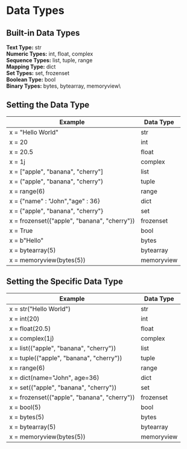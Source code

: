 #  Data Types
## Built-in Data Types
**Text Type:**	str\
**Numeric Types:**	int, float, complex\
**Sequence Types:**	list, tuple, range\
**Mapping Type:**	dict\
**Set Types:**	set, frozenset\
**Boolean Type:**	bool\
**Binary Types:**	bytes, bytearray, memoryview\

## Setting the Data Type
|Example|Data Type|
|----|-----|
|x = "Hello World"|str|
|x = 20|int|
|x = 20.5|float|
|x = 1j|complex|
|x = \["apple", "banana", "cherry"\]|list|
|x = ("apple", "banana", "cherry")|tuple|
|x = range(6)|range|
|x = {"name" : "John","age" : 36}|dict|
|x = {"apple", "banana", "cherry"}|set|
|x = frozenset({"apple", "banana", "cherry"})|frozenset|
|x = True|bool|
|x = b"Hello"|bytes|
|x = bytearray(5)|bytearray|
|x = memoryview(bytes(5))|memoryview|

## Setting the Specific Data Type
|Example|Data Type|
|----|-----|
|x = str("Hello World")|str|
|x = int(20)|int|
|x = float(20.5)|float|
|x = complex(1j)|complex|
|x = list(("apple", "banana", "cherry"))|list|
|x = tuple(("apple", "banana", "cherry"))|tuple|
|x = range(6)|range|
|x = dict(name="John", age=36)|dict|
|x = set(("apple", "banana", "cherry"))|set|
|x = frozenset(("apple", "banana", "cherry"))|frozenset|
|x = bool(5)|bool|
|x = bytes(5)|bytes|
|x = bytearray(5)|bytearray|
|x = memoryview(bytes(5))|memoryview|




